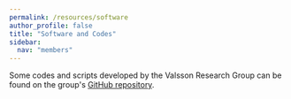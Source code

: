 ```yaml
---
permalink: /resources/software
author_profile: false
title: "Software and Codes"
sidebar:
  nav: "members"
---
```


Some codes and scripts developed by the Valsson Research Group can be found on the group's [GitHub repository](https://github.com/valsson-group).
